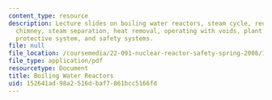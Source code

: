 ```yaml
---
content_type: resource
description: Lecture slides on boiling water reactors, steam cycle, recirculation,
  chimney, steam separation, heat removal, operating with voids, plant systems, reactor
  protective system, and safety systems.
file: null
file_location: /coursemedia/22-091-nuclear-reactor-safety-spring-2008/152641ad98a2516dbaf7861bcc5166fd_MIT22_091S08_lec15.pdf
file_type: application/pdf
resourcetype: Document
title: Boiling Water Reactors
uid: 152641ad-98a2-516d-baf7-861bcc5166fd
---
```

